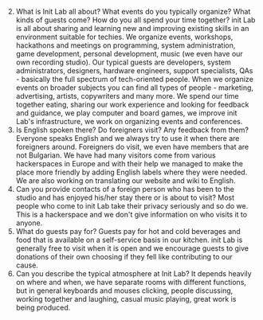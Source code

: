 2. What is Init Lab all about? What events do you typically organize? What kinds of guests come? How do you all spend your time together? 
init Lab is all about sharing and learning new and improving existing skills in an environment suitable for techies.
We organize events, workshops, hackathons and meetings on programming, system administration, game development, personal development, music (we even have our own recording studio).
Our typical guests are developers, system administrators, designers, hardware engineers, support specialists, QAs - basically the full spectrum of tech-oriented people. When we organize events on broader subjects you can find all types of people - marketing, advertising, artists, copywriters and many more. 
We spend our time together eating, sharing our work experience and looking for feedback and guidance, we play computer and board games, we improve init Lab's infrastructure, we work on organizing events and conferences. 
3. Is English spoken there? Do foreigners visit? Any feedback from them? 
Everyone speaks English and we always try to use it when there are foreigners around. Foreigners do visit, we even have members that are not Bulgarian. We have had many visitors come from various hackerspaces in Europe and with their help we managed to make the place more friendly by adding English labels where they were needed. We are also working on translating our website and wiki to English. 
4. Can you provide contacts of a foreign person who has been to the studio and has enjoyed his/her stay there or is about to visit?
Most people who come to init Lab take their privacy seriously and so do we. This is a hackerspace and we don't give information on who visits it to anyone.
5. What do guests pay for?
Guests pay for hot and cold beverages and food that is available on a self-service basis in our kitchen. init Lab is generally free to visit when it is open and we encourage guests to give donations of their own choosing if they fell like contributing to our cause.  
6. Can you describe the typical atmosphere at Init Lab?
It depends heavily on where and when, we have separate rooms with different functions, but in general keyboards and mouses clicking, people discussing, working together and laughing, casual music playing, great work is being produced.
